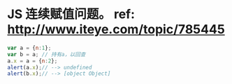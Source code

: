 # JS 连续赋值问题。 ref: <a href="http://www.iteye.com/topic/785445">http://www.iteye.com/topic/785445</a>

```javascript
var a = {n:1};
var b = a; // 持有a，以回查
a.x = a = {n:2};
alert(a.x);// --> undefined
alert(b.x);// --> [object Object]
```
